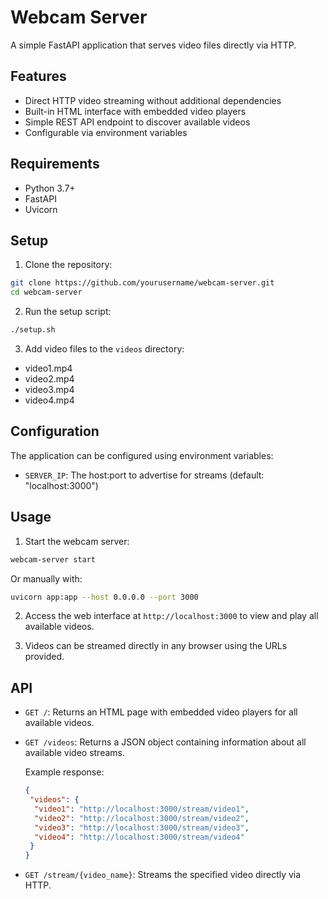 # Webcam Server

A simple FastAPI application that serves video files directly via HTTP.

## Features

- Direct HTTP video streaming without additional dependencies
- Built-in HTML interface with embedded video players
- Simple REST API endpoint to discover available videos
- Configurable via environment variables

## Requirements

- Python 3.7+
- FastAPI
- Uvicorn

## Setup

1. Clone the repository:
  ```bash
  git clone https://github.com/yourusername/webcam-server.git
  cd webcam-server
  ```

2. Run the setup script:
  ```bash
  ./setup.sh
  ```

3. Add video files to the `videos` directory:
  - video1.mp4
  - video2.mp4
  - video3.mp4
  - video4.mp4

## Configuration

The application can be configured using environment variables:
- `SERVER_IP`: The host:port to advertise for streams (default: "localhost:3000")

## Usage

1. Start the webcam server:
  ```bash
  webcam-server start
  ```
  
  Or manually with:
  ```bash
  uvicorn app:app --host 0.0.0.0 --port 3000
  ```

2. Access the web interface at `http://localhost:3000` to view and play all available videos.

3. Videos can be streamed directly in any browser using the URLs provided.

## API

- `GET /`: Returns an HTML page with embedded video players for all available videos.

- `GET /videos`: Returns a JSON object containing information about all available video streams.
  
  Example response:
  ```json
  {
   "videos": {
    "video1": "http://localhost:3000/stream/video1",
    "video2": "http://localhost:3000/stream/video2",
    "video3": "http://localhost:3000/stream/video3",
    "video4": "http://localhost:3000/stream/video4"
   }
  }
  ```

- `GET /stream/{video_name}`: Streams the specified video directly via HTTP.
